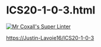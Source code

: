 # ICS20-1-0-3.html

[![Mr Coxall's Super Linter](https://github.com/Justin-Lavoie16/ICS20-1-0-3/workflows/Mr%20Coxall's%20Super%20Linter/badge.svg)](https://github.com/Justin-Lavoie16/ICS20-1-0-3/actions/)

[https://Justin-Lavoie16/ICS20-1-0-3](https://ics20-1-0-3.justin-lavoie16.repl.co/)
